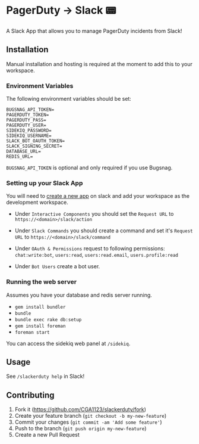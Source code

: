 # PagerDuty → Slack :pager:

A Slack App that allows you to manage PagerDuty incidents from Slack!

## Installation

Manual installation and hosting is required at the moment to add this to your workspace.

### Environment Variables

The following environment variables should be set:

    BUGSNAG_API_TOKEN=
    PAGERDUTY_TOKEN=
    PAGERDUTY_PASS=
    PAGERDUTY_USER=
    SIDEKIQ_PASSWORD=
    SIDEKIQ_USERNAME=
    SLACK_BOT_OAUTH_TOKEN=
    SLACK_SIGNING_SECRET=
    DATABASE_URL=
    REDIS_URL=

`BUGSNAG_API_TOKEN` is optional and only required if you use Bugsnag.


### Setting up your Slack App

You will need to [create a new app](https://api.slack.com/apps) on slack and add your workspace as
the development workspace.

- Under `Interactive Components` you should set the `Request URL` to `https://<domain>/slack/action`

- Under `Slack Commands` you should create a command and set it's `Request URL` to `https://<domain>/slack/command`

- Under `OAuth & Permissions` request to following permissions: `chat:write:bot`, `users:read`, `users:read.email`, `users.profile:read`

- Under `Bot Users` create a bot user.

### Running the web server

Assumes you have your database and redis server running.

- `gem install bundler`
- `bundle`
- `bundle exec rake db:setup`
- `gem install foreman`
- `foreman start`

You can access the sidekiq web panel at `/sidekiq`.

## Usage

See `/slackerduty help` in Slack!

## Contributing

1. Fork it (<https://github.com/CGA1123/slackerduty/fork>)
2. Create your feature branch (`git checkout -b my-new-feature`)
3. Commit your changes (`git commit -am 'Add some feature'`)
4. Push to the branch (`git push origin my-new-feature`)
5. Create a new Pull Request
